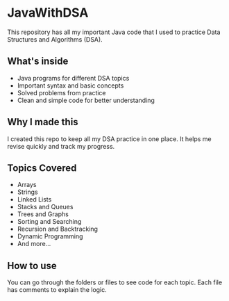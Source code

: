 # JavaWithDSA

This repository has all my important Java code that I used to practice Data Structures and Algorithms (DSA).

## What's inside

* Java programs for different DSA topics
* Important syntax and basic concepts
* Solved problems from practice
* Clean and simple code for better understanding

## Why I made this

I created this repo to keep all my DSA practice in one place. It helps me revise quickly and track my progress.

## Topics Covered

* Arrays
* Strings
* Linked Lists
* Stacks and Queues
* Trees and Graphs
* Sorting and Searching
* Recursion and Backtracking
* Dynamic Programming
* And more...

## How to use

You can go through the folders or files to see code for each topic. Each file has comments to explain the logic.
